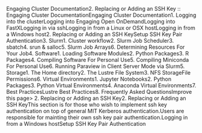 Engaging Cluster Documentation2. Replacing or Adding an SSH Key :: Engaging Cluster DocumentationEngaging Cluster Documentation1. Logging into the clusterLogging into Engaging Open OnDemandLogging into FastXLogging in via sshLogging in from a Linux or OSX hostLogging in from a Windows host2. Replacing or Adding an SSH KeySetup SSH Key Pair Authentication3. Slurm1. Cluster workflow2. Slurm Job Scheduler3. sbatch4. srun & salloc5. Slurm Job Arrays6. Determining Resources For Your Job4. Software1. Loading Software Modules2. Python Packages3. R Packages4. Compiling Software For Personal Use5. Compiling Miniconda For Personal Use6. Running Paraview in Client Server Mode via Slurm5. Storage1. The Home directory2. The Lustre File System3. NFS StorageFile Permissions6. Virtual Environments1. Jupyter Notebooks2. Python Packages3. Python Virtual Environments4. Anaconda Virtual Environments7. Best PracticesLustre Best Practices8. Frequently Asked QuestionsImprove this page> 2. Replacing or Adding an SSH Key2. Replacing or Adding an SSH KeyThis section is for those who wish to implement ssh key authentication on top of general MIT Kerberos authentication.Users are responsible for mainting their own ssh key pair authentication.Logging in from a Windows hostSetup SSH Key Pair Authentication